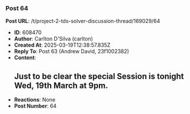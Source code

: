 ### Post 64
**Post URL**: /t/project-2-tds-solver-discussion-thread/169029/64
- **ID**: 608470
- **Author**: Carlton D'Silva (carlton)
- **Created At**: 2025-03-19T12:38:57.835Z
- **Reply To**: Post 63 (Andrew David, 23f1002382)
- **Content**:  
  <h2><a name="p-608470-just-to-be-clear-the-special-session-is-tonight-wed-19th-march-at-9pm-1" class="anchor" href="#p-608470-just-to-be-clear-the-special-session-is-tonight-wed-19th-march-at-9pm-1"></a>Just to be clear the special Session is tonight Wed, 19th March at 9pm.</h2>
- **Reactions**: None
- **Post Number**: 64

